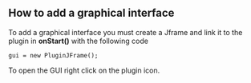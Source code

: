 ## How to add a graphical interface ##

To add a graphical interface you must create a Jframe and link it to the plugin in  **onStart()** with the following code

```
gui = new PluginJFrame();
```

To open the GUI right click on the plugin icon.